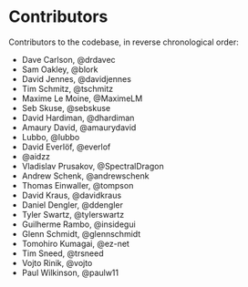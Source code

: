 Contributors
============

Contributors to the codebase, in reverse chronological order:

- Dave Carlson, @drdavec
- Sam Oakley, @blork
- David Jennes, @davidjennes
- Tim Schmitz, @tschmitz
- Maxime Le Moine, @MaximeLM
- Seb Skuse, @sebskuse
- David Hardiman, @dhardiman
- Amaury David, @amaurydavid
- Lubbo, @lubbo
- David Everlöf, @everlof
- @aidzz
- Vladislav Prusakov, @SpectralDragon
- Andrew Schenk, @andrewschenk
- Thomas Einwaller, @tompson
- David Kraus, @davidkraus
- Daniel Dengler, @ddengler
- Tyler Swartz, @tylerswartz
- Guilherme Rambo, @insidegui
- Glenn Schmidt, @glennschmidt
- Tomohiro Kumagai, @ez-net
- Tim Sneed, @trsneed
- Vojto Rinik, @vojto
- Paul Wilkinson, @paulw11
